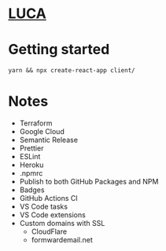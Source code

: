 # [LUCA](https://en.wikipedia.org/wiki/Last_universal_common_ancestor)

# Getting started
```
yarn && npx create-react-app client/
```

# Notes
- Terraform
- Google Cloud
- Semantic Release
- Prettier
- ESLint
- Heroku
- .npmrc
- Publish to both GitHub Packages and NPM
- Badges
- GitHub Actions CI
- VS Code tasks
- VS Code extensions
- Custom domains with SSL
  - CloudFlare
  - formwardemail.net